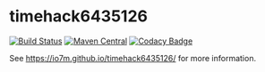 timehack6435126
===

[![Build Status](https://travis-ci.org/io7m/timehack6435126.svg?branch=master)](https://travis-ci.org/io7m/timehack6435126)
[![Maven Central](https://maven-badges.herokuapp.com/maven-central/com.io7m.timehack6435126/io7m-timehack6435126/badge.png)](https://maven-badges.herokuapp.com/maven-central/com.io7m.timehack6435126/io7m-timehack6435126)
[![Codacy Badge](https://api.codacy.com/project/badge/Grade/6a2722d23967445da7c3466448b3d889)](https://www.codacy.com/app/github_79/timehack6435126?utm_source=github.com&amp;utm_medium=referral&amp;utm_content=io7m/timehack6435126&amp;utm_campaign=Badge_Grade)

See https://io7m.github.io/timehack6435126/ for more information.
